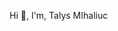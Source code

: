 Hi 👋, I'm, Talys MIhaliuc
<!--
**TalysMihaliuc/TalysMihaliuc** is a ✨ _special_ ✨ repository because its `README.md` (this file) appears on your GitHub profile.

Here are some ideas to get you started:

- 🔭 I’m currently working with ... SQL, PyThon, PowerBI anda Excel
- 🌱 I’m currently learning ... Python and Machine Learning ...
- 👯 I’m looking to collaborate on ...
- 🤔 I’m looking for help with ...
- 💬 Ask me about ...
- 📫 How to reach me: ...
- 😄 Pronouns: ...
- ⚡ Fun fact: ...
-->
